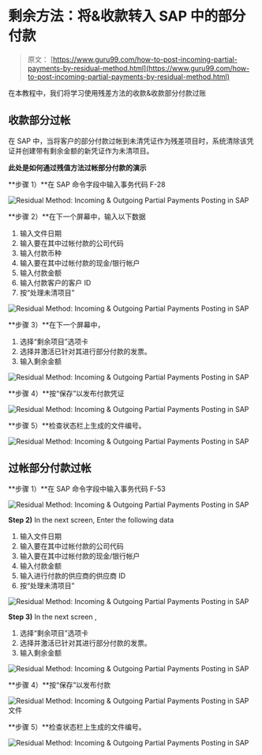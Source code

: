 # 剩余方法：将&收款转入 SAP 中的部分付款

> 原文： [https://www.guru99.com/how-to-post-incoming-partial-payments-by-residual-method.html](https://www.guru99.com/how-to-post-incoming-partial-payments-by-residual-method.html)

在本教程中，我们将学习使用残差方法的收款&收款部分付款过账

## 收款部分过帐

在 SAP 中，当将客户的部分付款过帐到未清凭证作为残差项目时，系统清除该凭证并创建带有剩余金额的新凭证作为未清项目。

**此处是如何通过残值方法过帐部分付款的演示**

**步骤 1）**在 SAP 命令字段中输入事务代码 F-28

![Residual Method: Incoming & Outgoing Partial Payments Posting in SAP](img/d360e845b30ac6fe45c32b79f2bd5301.png)

**步骤 2）**在下一个屏幕中，输入以下数据

1.  输入文件日期
2.  输入要在其中过帐付款的公司代码
3.  输入付款币种
4.  输入要在其中过帐付款的现金/银行帐户
5.  输入付款金额
6.  输入付款客户的客户 ID
7.  按“处理未清项目”

![Residual Method: Incoming & Outgoing Partial Payments Posting in SAP](img/27d48315efa5873b998b789fa04eea17.png)

**步骤 3）**在下一个屏幕中，

1.  选择“剩余项目”选项卡
2.  选择并激活已针对其进行部分付款的发票。
3.  输入剩余金额

![Residual Method: Incoming & Outgoing Partial Payments Posting in SAP](img/5d41ac916320a9122db5c5f5f7e01d7c.png)

**步骤 4）**按“保存”以发布付款凭证

![Residual Method: Incoming & Outgoing Partial Payments Posting in SAP](img/9c5b3a488ac541c8f768b228b6c56874.png)

**步骤 5）**检查状态栏上生成的文件编号。

![Residual Method: Incoming & Outgoing Partial Payments Posting in SAP](img/eb30bd7171f2cc073ed0861c4cbff988.png)

## 过帐部分付款过帐

**步骤 1）**在 SAP 命令字段中输入事务代码 F-53

![Residual Method: Incoming & Outgoing Partial Payments Posting in SAP](img/ee3c403d5fc4c9e77055fa7413c8375a.png)

**Step 2)** In the next screen, Enter the following data

1.  输入文件日期
2.  输入要在其中过帐付款的公司代码
3.  输入要在其中过帐付款的现金/银行帐户
4.  输入付款金额
5.  输入进行付款的供应商的供应商 ID
6.  按“处理未清项目”

![Residual Method: Incoming & Outgoing Partial Payments Posting in SAP](img/fb7ab2a3ac1d4f117bae6aed7a9f5b60.png)

**Step 3)** In the next screen ,

1.  选择“剩余项目”选项卡
2.  选择并激活已针对其进行部分付款的发票。
3.  输入剩余金额

![Residual Method: Incoming & Outgoing Partial Payments Posting in SAP](img/aaaf16b404023f07b05a9b06bd7852d6.png)

**步骤 4）**按“保存”以发布付款

![Residual Method: Incoming & Outgoing Partial Payments Posting in SAP](img/b48f6cc042ead22e1cab3c1f495913f3.png) 文件

**步骤 5）**检查状态栏上生成的文件编号。

![Residual Method: Incoming & Outgoing Partial Payments Posting in SAP](img/c8f61953f8028edccd29c460722c2676.png)